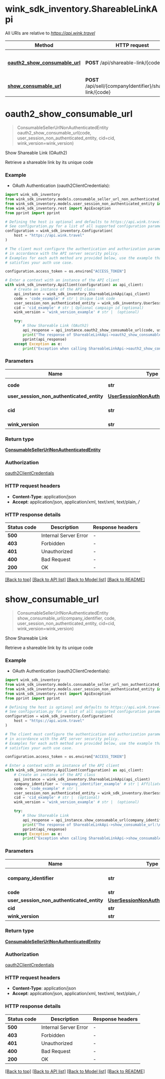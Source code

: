 # wink_sdk_inventory.ShareableLinkApi

All URIs are relative to *https://api.wink.travel*

Method | HTTP request | Description
------------- | ------------- | -------------
[**oauth2_show_consumable_url**](ShareableLinkApi.md#oauth2_show_consumable_url) | **POST** /api/shareable-link/{code} | Show Shareable Link (OAuth2)
[**show_consumable_url**](ShareableLinkApi.md#show_consumable_url) | **POST** /api/sell/{companyIdentifier}/shareable-link/{code} | Show Shareable Link


# **oauth2_show_consumable_url**
> ConsumableSellerUrlNonAuthenticatedEntity oauth2_show_consumable_url(code, user_session_non_authenticated_entity, cid=cid, wink_version=wink_version)

Show Shareable Link (OAuth2)

Retrieve a shareable link by its unique code

### Example

* OAuth Authentication (oauth2ClientCredentials):

```python
import wink_sdk_inventory
from wink_sdk_inventory.models.consumable_seller_url_non_authenticated_entity import ConsumableSellerUrlNonAuthenticatedEntity
from wink_sdk_inventory.models.user_session_non_authenticated_entity import UserSessionNonAuthenticatedEntity
from wink_sdk_inventory.rest import ApiException
from pprint import pprint

# Defining the host is optional and defaults to https://api.wink.travel
# See configuration.py for a list of all supported configuration parameters.
configuration = wink_sdk_inventory.Configuration(
    host = "https://api.wink.travel"
)

# The client must configure the authentication and authorization parameters
# in accordance with the API server security policy.
# Examples for each auth method are provided below, use the example that
# satisfies your auth use case.

configuration.access_token = os.environ["ACCESS_TOKEN"]

# Enter a context with an instance of the API client
with wink_sdk_inventory.ApiClient(configuration) as api_client:
    # Create an instance of the API class
    api_instance = wink_sdk_inventory.ShareableLinkApi(api_client)
    code = 'code_example' # str | Unique link code
    user_session_non_authenticated_entity = wink_sdk_inventory.UserSessionNonAuthenticatedEntity() # UserSessionNonAuthenticatedEntity | 
    cid = 'cid_example' # str | Optional campaign id (optional)
    wink_version = 'wink_version_example' # str |  (optional)

    try:
        # Show Shareable Link (OAuth2)
        api_response = api_instance.oauth2_show_consumable_url(code, user_session_non_authenticated_entity, cid=cid, wink_version=wink_version)
        print("The response of ShareableLinkApi->oauth2_show_consumable_url:\n")
        pprint(api_response)
    except Exception as e:
        print("Exception when calling ShareableLinkApi->oauth2_show_consumable_url: %s\n" % e)
```



### Parameters


Name | Type | Description  | Notes
------------- | ------------- | ------------- | -------------
 **code** | **str**| Unique link code | 
 **user_session_non_authenticated_entity** | [**UserSessionNonAuthenticatedEntity**](UserSessionNonAuthenticatedEntity.md)|  | 
 **cid** | **str**| Optional campaign id | [optional] 
 **wink_version** | **str**|  | [optional] 

### Return type

[**ConsumableSellerUrlNonAuthenticatedEntity**](ConsumableSellerUrlNonAuthenticatedEntity.md)

### Authorization

[oauth2ClientCredentials](../README.md#oauth2ClientCredentials)

### HTTP request headers

 - **Content-Type**: application/json
 - **Accept**: application/json, application/xml, text/xml, text/plain, */*

### HTTP response details

| Status code | Description | Response headers |
|-------------|-------------|------------------|
**500** | Internal Server Error |  -  |
**403** | Forbidden |  -  |
**401** | Unauthorized |  -  |
**400** | Bad Request |  -  |
**200** | OK |  -  |

[[Back to top]](#) [[Back to API list]](../README.md#documentation-for-api-endpoints) [[Back to Model list]](../README.md#documentation-for-models) [[Back to README]](../README.md)

# **show_consumable_url**
> ConsumableSellerUrlNonAuthenticatedEntity show_consumable_url(company_identifier, code, user_session_non_authenticated_entity, cid=cid, wink_version=wink_version)

Show Shareable Link

Retrieve a shareable link by its unique code

### Example

* OAuth Authentication (oauth2ClientCredentials):

```python
import wink_sdk_inventory
from wink_sdk_inventory.models.consumable_seller_url_non_authenticated_entity import ConsumableSellerUrlNonAuthenticatedEntity
from wink_sdk_inventory.models.user_session_non_authenticated_entity import UserSessionNonAuthenticatedEntity
from wink_sdk_inventory.rest import ApiException
from pprint import pprint

# Defining the host is optional and defaults to https://api.wink.travel
# See configuration.py for a list of all supported configuration parameters.
configuration = wink_sdk_inventory.Configuration(
    host = "https://api.wink.travel"
)

# The client must configure the authentication and authorization parameters
# in accordance with the API server security policy.
# Examples for each auth method are provided below, use the example that
# satisfies your auth use case.

configuration.access_token = os.environ["ACCESS_TOKEN"]

# Enter a context with an instance of the API client
with wink_sdk_inventory.ApiClient(configuration) as api_client:
    # Create an instance of the API class
    api_instance = wink_sdk_inventory.ShareableLinkApi(api_client)
    company_identifier = 'company_identifier_example' # str | Affiliate account identifier
    code = 'code_example' # str | 
    user_session_non_authenticated_entity = wink_sdk_inventory.UserSessionNonAuthenticatedEntity() # UserSessionNonAuthenticatedEntity | 
    cid = 'cid_example' # str |  (optional)
    wink_version = 'wink_version_example' # str |  (optional)

    try:
        # Show Shareable Link
        api_response = api_instance.show_consumable_url(company_identifier, code, user_session_non_authenticated_entity, cid=cid, wink_version=wink_version)
        print("The response of ShareableLinkApi->show_consumable_url:\n")
        pprint(api_response)
    except Exception as e:
        print("Exception when calling ShareableLinkApi->show_consumable_url: %s\n" % e)
```



### Parameters


Name | Type | Description  | Notes
------------- | ------------- | ------------- | -------------
 **company_identifier** | **str**| Affiliate account identifier | 
 **code** | **str**|  | 
 **user_session_non_authenticated_entity** | [**UserSessionNonAuthenticatedEntity**](UserSessionNonAuthenticatedEntity.md)|  | 
 **cid** | **str**|  | [optional] 
 **wink_version** | **str**|  | [optional] 

### Return type

[**ConsumableSellerUrlNonAuthenticatedEntity**](ConsumableSellerUrlNonAuthenticatedEntity.md)

### Authorization

[oauth2ClientCredentials](../README.md#oauth2ClientCredentials)

### HTTP request headers

 - **Content-Type**: application/json
 - **Accept**: application/json, application/xml, text/xml, text/plain, */*

### HTTP response details

| Status code | Description | Response headers |
|-------------|-------------|------------------|
**500** | Internal Server Error |  -  |
**403** | Forbidden |  -  |
**401** | Unauthorized |  -  |
**400** | Bad Request |  -  |
**200** | OK |  -  |

[[Back to top]](#) [[Back to API list]](../README.md#documentation-for-api-endpoints) [[Back to Model list]](../README.md#documentation-for-models) [[Back to README]](../README.md)

